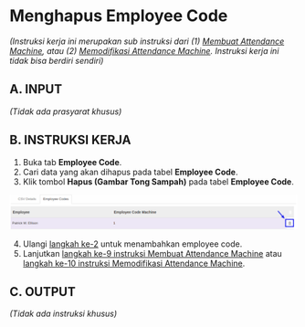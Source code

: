 # Menghapus Employee Code

*(Instruksi kerja ini merupakan sub instruksi dari (1) [Membuat Attendance Machine](./membuat.md), atau (2) [Memodifikasi Attendance Machine](./memodifikasi.md). Instruksi kerja ini tidak bisa berdiri sendiri)*

## A. INPUT

*(Tidak ada prasyarat khusus)*

## B. INSTRUKSI KERJA

1. Buka tab **Employee Code**.
2. <a name="l2">Cari</a> data yang akan dihapus pada tabel **Employee Code**.
3. Klik tombol **Hapus (Gambar Tong Sampah)** pada tabel **Employee Code**.

![](../../img/attendance-machine/tombol-employee-del.png)

4. Ulangi [langkah ke-2](#l2) untuk menambahkan employee code.
5. Lanjutkan [langkah ke-9 instruksi Membuat Attendance Machine](./membuat.md#tabemployee) atau [langkah ke-10 instruksi Memodifikasi Attendance Machine](./memodifikasi.md#tabemployee).

## C. OUTPUT

*(Tidak ada instruksi khusus)*
